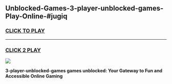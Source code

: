 
## Unblocked-Games-3-player-unblocked-games-Play-Online-#jugiq
<h3>
<a href="https://premium.freeplayer.one?title=3-player-unblocked-games&ref=27F">CLICK TO PLAY</a></h3>
<hr>

<h3>
<a href="https://premium.freeplayer.one?title=3-player-unblocked-games&ref=27F">CLICK 2 PLAY</a>
  
</h3>

<a href="https://premium.freeplayer.one?title=3-player-unblocked-games&ref=27F"><img src="https://clearcache.store/games.png"></a>


**3-player-unblocked-games games unblocked: Your Gateway to Fun and Accessible Online Gaming**
